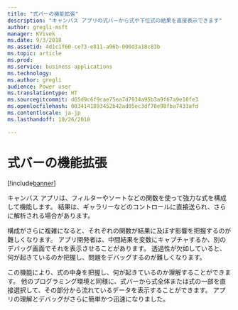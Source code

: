 ```yaml
---
title: "式バーの機能拡張"
description: "キャンバス アプリの式バーから式や下位式の結果を直接表示できます"
author: gregli-msft
manager: KVivek
ms.date: 9/3/2018
ms.assetid: 4d1c1f60-ce73-e811-a96b-000d3a18c83b
ms.topic: article
ms.prod: 
ms.service: business-applications
ms.technology: 
ms.author: gregli
audience: Power user
ms.translationtype: HT
ms.sourcegitcommit: d65d9c6f9cae75ea7d7934a95b3a9f67a9e10fe3
ms.openlocfilehash: 0034141893452b42ad05ec3df70e98fba7433afd
ms.contentlocale: ja-jp
ms.lasthandoff: 10/26/2018

---
```

# <a name="formula-bar-enhanced"></a>式バーの機能拡張


[!include[banner](../../includes/banner.md)]

キャンバス アプリは、フィルターやソートなどの関数を使って強力な式を構成して機能します。 結果は、ギャラリーなどのコントロールに直接送られ、さらに解析される場合があります。

構成がさらに複雑になると、それぞれの関数が結果に及ぼす影響を把握するのが難しくなります。 アプリ開発者は、中間結果を変数にキャプチャするか、別のデバッグ画面でそれを表示させることがあります。 透過性が欠如していると、何が起きているのか把握し、問題をデバッグするのが難しくなります。

この機能により、式の中身を把握し、何が起きているのか理解することができます。 他のプログラミング環境と同様に、式バーから式全体または式の一部を直接選択して、その部分から流れているデータを表示することができます。 アプリの理解とデバッグがさらに簡単かつ迅速になりました。


